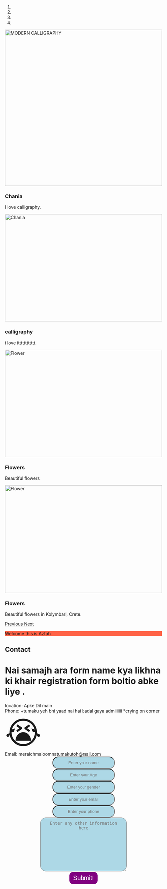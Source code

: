 <HTML>
<HEAD>
<meta charset="utf-8">
  <meta name="viewport" content="width=100%, initial-scale=1">
  <link rel="stylesheet" href="https://maxcdn.bootstrapcdn.com/bootstrap/3.4.1/css/bootstrap.min.css">
  <script src="https://ajax.googleapis.com/ajax/libs/jquery/3.6.0/jquery.min.js"></script>
  <script src="https://maxcdn.bootstrapcdn.com/bootstrap/3.4.1/js/bootstrap.min.js"></script>
  <style>
  .carousel-inner > .item > img,
  .carousel-inner > .item > a > img {
    width: 100%;
    margin: auto;
  }
  </style>
  <div class="container">
  <br>
  <div id="myCarousel" class="carousel slide" data-ride="carousel">
    <!-- Indicators -->
    <ol class="carousel-indicators">
      <li data-target="#myCarousel" data-slide-to="0" class="active"></li>
      <li data-target="#myCarousel" data-slide-to="1"></li>
      <li data-target="#myCarousel" data-slide-to="2"></li>
      <li data-target="#myCarousel" data-slide-to="3"></li>
    </ol>
    <!-- Wrapper for slides -->
    <div class="carousel-inner" role="listbox">
      <div class="item active">
        <img src="https://www.google.com/imgres?imgurl=https%3A%2F%2Ftelanganatoday.com%2Fwp-content%2Fuploads%2F2021%2F12%2Fcalligraphy.jpg&imgrefurl=https%3A%2F%2Ftelanganatoday.com%2Fgirls-take-keen-interest-in-calligraphy&tbnid=xHEHzSo8lgt-iM&vet=12ahUKEwiXy8TC0fr4AhVihNgFHSAjC7oQMygeegUIARCgAg..i&docid=hVLuq12yqGefLM&w=1200&h=650&q=calligraphy&client=firefox-b-d&ved=2ahUKEwiXy8TC0fr4AhVihNgFHSAjC7oQMygeegUIARCgAg" alt="MODERN CALLIGRAPHY" width="1000" height="500">
        <div class="carousel-caption">
          <h3>Chania</h3>
          <p>I love calligraphy.</p>
        </div>
      </div>
      <div class="item">
        <img src="https://www.google.com/imgres?imgurl=https%3A%2F%2Fwww.lettering-daily.com%2Fwp-content%2Fuploads%2F2018%2F11%2FImproved-brush-pen-image-1-of-2-720x540.jpg&imgrefurl=https%3A%2F%2Fwww.lettering-daily.com%2Ffaux-calligraphy%2F&tbnid=YtQ1mHkkfvtRkM&vet=12ahUKEwiXy8TC0fr4AhVihNgFHSAjC7oQMygBegUIARDdAQ..i&docid=n8Pr-FF3k0C3DM&w=720&h=540&q=calligraphy&client=firefox-b-d&ved=2ahUKEwiXy8TC0fr4AhVihNgFHSAjC7oQMygBegUIARDdAQ" alt="Chania" width="460" height="345">
        <div class="carousel-caption">
          <h3>calligraphy</h3>
          <p>i love itttttttttttt.</p>
        </div>
      </div>
      <div class="item">
        <img src="https://www.google.com/imgres?imgurl=https%3A%2F%2Flettering-daily.b-cdn.net%2Fwp-content%2Fuploads%2F2020%2F10%2Fnever-give-up-2-of-2-819x1024.jpg&imgrefurl=https%3A%2F%2Fwww.lettering-daily.com%2Fmodern-calligraphy%2F&tbnid=uWp7alhadiztdM&vet=12ahUKEwiXy8TC0fr4AhVihNgFHSAjC7oQMygiegUIARCpAg..i&docid=ZoU-QTYnkzn82M&w=819&h=1024&q=calligraphy&client=firefox-b-d&ved=2ahUKEwiXy8TC0fr4AhVihNgFHSAjC7oQMygiegUIARCpAg" alt="Flower" width="460" height="345">
        <div class="carousel-caption">
          <h3>Flowers</h3>
          <p>Beautiful flowers </p>
        </div>
      </div>
      <div class="item">
        <img src="img_flower2.jpg" alt="Flower" width="460" height="345">
        <div class="carousel-caption">
          <h3>Flowers</h3>
          <p>Beautiful flowers in Kolymbari, Crete.</p>
        </div>
      </div>
    </div>
    <!-- Left and right controls -->
    <a class="left carousel-control" href="#myCarousel" role="button" data-slide="prev">
      <span class="glyphicon glyphicon-chevron-left" aria-hidden="true"></span>
      <span class="sr-only">Previous</span>
    </a>
    <a class="right carousel-control" href="#myCarousel" role="button" data-slide="next">
      <span class="glyphicon glyphicon-chevron-right" aria-hidden="true"></span>
      <span class="sr-only">Next</span>
    </a>
</div>
<style>
#name, #age, #gender, #email, #phone, #desc {
  background-color: lightblue;
  color: black;
  padding: 10px;
  text-align: center;
  border-radius: 18px;
}  
form {
    display: flex;
    align-items: center;
    justify-content: center;
    flex-direction: column;
}
button {
    color: white;
    background: purple;
    padding: 8px 12px;
    font-size: 20px;
    border: 2px solid white;
    border-radius: 14px;
    cursor: pointer;
    }
</style>
<title>
fattum
</title>
<p style="background-color:Tomato;">Welcome this is Azfah</p>
<div class="w3-container" id="contact">
    <h2>Contact</h2>
    <h1>Nai samajh ara form name kya likhna ki khair registration form boltio abke liye .</h1>
    <i class="fa fa-map-marker w3-text-red" style="width:30px"></i> location: Apke Dil main  <br>
    <i class="fa fa-phone w3-text-red" style="width:30px"></i> Phone: +tumaku yeh bhi yaad nai hai badal gaya admiiiiiii *crying on corner <span style='font-size:100px;'>&#128557;</span><br>
    <i class="fa fa-envelope w3-text-red" style="width:30px"> </i> Email: meraichmaloomnatumakutoh@mail.com<br>
     <form action="index.php" method="post">
            <input type="text" name="name" id="name" placeholder="Enter your name">
            <input type="text" name="age" id="age" placeholder="Enter your Age">
            <input type="text" name="gender" id="gender" placeholder="Enter your gender">
            <input type="email" name="email" id="email" placeholder="Enter your email">
            <input type="phone" name="phone" id="phone" placeholder="Enter your phone">
            <textarea name="desc" id="desc" cols="30" rows="10" placeholder="Enter any other information here"></textarea>
            <button type="button" onclick="alert('Thank you!')">Submit!</button>
        </form>
  </div>

<HEAD>
</HTML>

